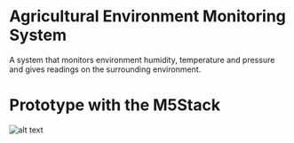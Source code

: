 # Agricultural Environment Monitoring System

A system that monitors environment humidity, temperature and pressure and gives readings on the surrounding environment.

# Prototype with the M5Stack

![alt text](./assets/IMG-20250710-WA0000.jpg)
